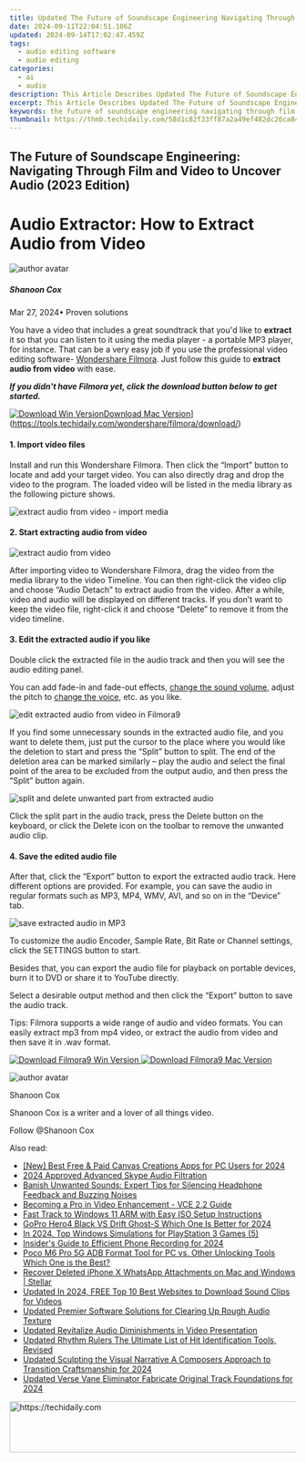 ```yaml
---
title: Updated The Future of Soundscape Engineering Navigating Through Film and Video to Uncover Audio for 2024
date: 2024-09-11T22:04:51.106Z
updated: 2024-09-14T17:02:47.459Z
tags: 
  - audio editing software
  - audio editing
categories: 
  - ai
  - audio
description: This Article Describes Updated The Future of Soundscape Engineering Navigating Through Film and Video to Uncover Audio for 2024
excerpt: This Article Describes Updated The Future of Soundscape Engineering Navigating Through Film and Video to Uncover Audio for 2024
keywords: the future of soundscape engineering navigating through film and video to uncover audio 2023 edition,the sounds of silence no more three fresh strategies for adding audio to videos,navigating the modern landscape of live audio capturing for streaming,astral tunes navigating through the top rated software for capturing fretwork,top audio extraction solutions navigating the 2023 landscape for clearer sounds from videos,the future of audio crafting androids most innovative digital audio workstations for todays sound engineers,the future of filmmaking techniques for automatic audio and video synchronization
thumbnail: https://thmb.techidaily.com/58d1c82f33ff87a2a49ef482dc26ca840416cdee7dcea0bf9addd82da02902e0.jpg
---
```


## The Future of Soundscape Engineering: Navigating Through Film and Video to Uncover Audio (2023 Edition)

# Audio Extractor: How to Extract Audio from Video

![author avatar](https://images.wondershare.com/filmora/article-images/shannon-cox.jpg)

##### Shanoon Cox

 Mar 27, 2024• Proven solutions

You have a video that includes a great soundtrack that you'd like to **extract** it so that you can listen to it using the media player - a portable MP3 player, for instance. That can be a very easy job if you use the professional video editing software- [Wondershare Filmora](https://tools.techidaily.com/wondershare/filmora/download/). Just follow this guide to **extract audio from video** with ease.

**_If you didn't have Filmora yet, click the download button below to get started._**

[![Download Win Version](https://images.wondershare.com/filmora/guide/download-btn-win.jpg)](https://tools.techidaily.com/wondershare/filmora/download/)[Download Mac Version](https://images.wondershare.com/filmora/guide/download-btn-mac.jpg)](https://tools.techidaily.com/wondershare/filmora/download/)

#### 1. Import video files

Install and run this Wondershare Filmora. Then click the “Import” button to locate and add your target video. You can also directly drag and drop the video to the program. The loaded video will be listed in the media library as the following picture shows.

![extract audio from video - import media](https://images.wondershare.com/filmora/article-images/extract-audio-from-video-filmora9-media-library.jpg)

#### 2. Start extracting audio from video

![extract audio from video ](https://images.wondershare.com/filmora/article-images/detach-audio-filmora9.jpg)

After importing video to Wondershare Filmora, drag the video from the media library to the video Timeline. You can then right-click the video clip and choose “Audio Detach” to extract audio from the video. After a while, video and audio will be displayed on different tracks. If you don’t want to keep the video file, right-click it and choose “Delete” to remove it from the video timeline.

#### 3. Edit the extracted audio if you like

Double click the extracted file in the audio track and then you will see the audio editing panel.

You can add fade-in and fade-out effects, [change the sound volume](https://tools.techidaily.com/wondershare/filmora/download/), adjust the pitch to [change the voice](https://tools.techidaily.com/wondershare/filmora/download/), etc. as you like.

![edit extracted audio from video in Filmora9](https://images.wondershare.com/filmora/article-images/audio-editing-panel.jpg)

If you find some unnecessary sounds in the extracted audio file, and you want to delete them, just put the cursor to the place where you would like the deletion to start and press the “Split” button to split. The end of the deletion area can be marked similarly – play the audio and select the final point of the area to be excluded from the output audio, and then press the “Split” button again.

![split and delete unwanted part from extracted audio ](https://images.wondershare.com/filmora/article-images/split-delete-extracted-audio-min.gif)

Click the split part in the audio track, press the Delete button on the keyboard, or click the Delete icon on the toolbar to remove the unwanted audio clip.

#### 4. Save the edited audio file

After that, click the “Export” button to export the extracted audio track. Here different options are provided. For example, you can save the audio in regular formats such as MP3, MP4, WMV, AVI, and so on in the “Device” tab.

![save extracted audio in MP3](https://images.wondershare.com/filmora/article-images/mp3-export.jpg)

To customize the audio Encoder, Sample Rate, Bit Rate or Channel settings, click the SETTINGS button to start.

Besides that, you can export the audio file for playback on portable devices, burn it to DVD or share it to YouTube directly.

Select a desirable output method and then click the “Export” button to save the audio track.

Tips: Filmora supports a wide range of audio and video formats. You can easily extract mp3 from mp4 video, or extract the audio from video and then save it in .wav format.

[![Download Filmora9 Win Version](https://images.wondershare.com/filmora/guide/download-btn-win.jpg) ](https://tools.techidaily.com/wondershare/filmora/download/) [![Download Filmora9 Mac Version](https://images.wondershare.com/filmora/guide/download-btn-mac.jpg) ](https://tools.techidaily.com/wondershare/filmora/download/)

![author avatar](https://images.wondershare.com/filmora/article-images/shannon-cox.jpg)

Shanoon Cox

Shanoon Cox is a writer and a lover of all things video.

Follow @Shanoon Cox

<ins class="adsbygoogle"
      style="display:block"
      data-ad-client="ca-pub-7571918770474297"
      data-ad-slot="8358498916"
      data-ad-format="auto"
      data-full-width-responsive="true"></ins>

<span class="atpl-alsoreadstyle">Also read:</span>
<div><ul>
<li><a href="https://fox-cloud.techidaily.com/new-best-free-and-paid-canvas-creations-apps-for-pc-users-for-2024/"><u>[New] Best Free & Paid Canvas Creations Apps for PC Users for 2024</u></a></li>
<li><a href="https://video-capture.techidaily.com/2024-approved-advanced-skype-audio-filtration/"><u>2024 Approved Advanced Skype Audio Filtration</u></a></li>
<li><a href="https://voice-adjusting.techidaily.com/banish-unwanted-sounds-expert-tips-for-silencing-headphone-feedback-and-buzzing-noises/"><u>Banish Unwanted Sounds: Expert Tips for Silencing Headphone Feedback and Buzzing Noises</u></a></li>
<li><a href="https://extra-lessons.techidaily.com/becoming-a-pro-in-video-enhancement-vce-22-guide/"><u>Becoming a Pro in Video Enhancement - VCE 2.2 Guide</u></a></li>
<li><a href="https://windows11.techidaily.com/fast-track-to-windows-11-arm-with-easy-iso-setup-instructions/"><u>Fast Track to Windows 11 ARM with Easy ISO Setup Instructions</u></a></li>
<li><a href="https://article-posts.techidaily.com/gopro-hero4-black-vs-drift-ghost-s-which-one-is-better-for-2024/"><u>GoPro Hero4 Black VS Drift Ghost-S Which One Is Better for 2024</u></a></li>
<li><a href="https://video-screen-grab.techidaily.com/in-2024-top-windows-simulations-for-playstation-3-games-5/"><u>In 2024, Top Windows Simulations for PlayStation 3 Games (5)</u></a></li>
<li><a href="https://extra-guidance.techidaily.com/insiders-guide-to-efficient-phone-recording-for-2024/"><u>Insider's Guide to Efficient Phone Recording for 2024</u></a></li>
<li><a href="https://android-frp.techidaily.com/poco-m6-pro-5g-adb-format-tool-for-pc-vs-other-unlocking-tools-which-one-is-the-best-by-drfone-android/"><u>Poco M6 Pro 5G ADB Format Tool for PC vs. Other Unlocking Tools Which One is the Best?</u></a></li>
<li><a href="https://review-topics.techidaily.com/recover-deleted-iphone-x-whatsapp-attachments-on-mac-and-windows-stellar-by-stellar-data-recovery-ios-iphone-data-recovery/"><u>Recover Deleted iPhone X WhatsApp Attachments on Mac and Windows | Stellar</u></a></li>
<li><a href="https://voice-adjusting.techidaily.com/updated-in-2024-free-top-10-best-websites-to-download-sound-clips-for-videos/"><u>Updated In 2024, FREE Top 10 Best Websites to Download Sound Clips for Videos</u></a></li>
<li><a href="https://voice-adjusting.techidaily.com/updated-premier-software-solutions-for-clearing-up-rough-audio-texture/"><u>Updated Premier Software Solutions for Clearing Up Rough Audio Texture</u></a></li>
<li><a href="https://voice-adjusting.techidaily.com/updated-revitalize-audio-diminishments-in-video-presentation/"><u>Updated Revitalize Audio Diminishments in Video Presentation</u></a></li>
<li><a href="https://voice-adjusting.techidaily.com/updated-rhythm-rulers-the-ultimate-list-of-hit-identification-tools-revised/"><u>Updated Rhythm Rulers The Ultimate List of Hit Identification Tools, Revised</u></a></li>
<li><a href="https://voice-adjusting.techidaily.com/updated-sculpting-the-visual-narrative-a-composers-approach-to-transition-craftsmanship-for-2024/"><u>Updated Sculpting the Visual Narrative A Composers Approach to Transition Craftsmanship for 2024</u></a></li>
<li><a href="https://voice-adjusting.techidaily.com/updated-verse-vane-eliminator-fabricate-original-track-foundations-for-2024/"><u>Updated Verse Vane Eliminator Fabricate Original Track Foundations for 2024</u></a></li>
</ul></div>

<!-- affiliate ads begin -->
<a href="https://bluettius.sjv.io/c/5597632/2139119/17108" target="_top" id="2139119">
  <img src="//a.impactradius-go.com/display-ad/17108-2139119" border="0" alt="https://techidaily.com" width="728" height="90"/>
</a>
<img height="0" width="0" src="https://bluettius.sjv.io/i/5597632/2139119/17108" style="position:absolute;visibility:hidden;" border="0" />
<!-- affiliate ads end -->

